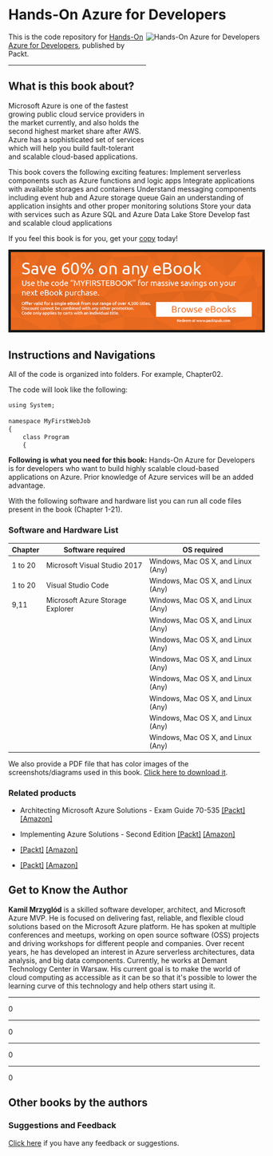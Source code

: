 # Hands-On Azure for Developers

<a href="https://www.packtpub.com/virtualization-and-cloud/hands-azure-developers?utm_source=github&utm_medium=repository&utm_campaign=9781789340624 "><img src="https://dz13w8afd47il.cloudfront.net/sites/default/files/imagecache/ppv4_main_book_cover/B11047_MockupCover_nn.png" alt="Hands-On Azure for Developers" height="256px" align="right"></a>

This is the code repository for [Hands-On Azure for Developers](https://www.packtpub.com/virtualization-and-cloud/hands-azure-developers?utm_source=github&utm_medium=repository&utm_campaign=9781789340624 ), published by Packt.

****

## What is this book about?
Microsoft Azure is one of the fastest growing public cloud service providers in the market currently, and also holds the second highest market share after AWS. Azure has a sophisticated set of services which will help you build fault-tolerant and scalable cloud-based applications.

This book covers the following exciting features:
Implement serverless components such as Azure functions and logic apps 
Integrate applications with available storages and containers 
Understand messaging components including event hub and Azure storage queue 
Gain an understanding of application insights and other proper monitoring solutions 
Store your data with services such as Azure SQL and Azure Data Lake Store 
Develop fast and scalable cloud applications 

If you feel this book is for you, get your [copy](https://www.amazon.com/dp/1789340624) today!

<a href="https://www.packtpub.com/?utm_source=github&utm_medium=banner&utm_campaign=GitHubBanner"><img src="https://raw.githubusercontent.com/PacktPublishing/GitHub/master/GitHub.png" 
alt="https://www.packtpub.com/" border="5" /></a>

## Instructions and Navigations
All of the code is organized into folders. For example, Chapter02.

The code will look like the following:
```
using System;

namespace MyFirstWebJob
{
    class Program
    {
```

**Following is what you need for this book:**
Hands-On Azure for Developers is for developers who want to build highly scalable cloud-based applications on Azure. Prior knowledge of Azure services will be an added advantage.

With the following software and hardware list you can run all code files present in the book (Chapter 1-21).
### Software and Hardware List
| Chapter | Software required | OS required |
| -------- | ------------------------------------ | ----------------------------------- |
| 1 to 20 | Microsoft Visual Studio 2017 | Windows, Mac OS X, and Linux (Any) |
| 1 to 20 | Visual Studio Code | Windows, Mac OS X, and Linux (Any) |
| 9,11 | Microsoft Azure Storage Explorer | Windows, Mac OS X, and Linux (Any) |
|  |  | Windows, Mac OS X, and Linux (Any) |
|  |  | Windows, Mac OS X, and Linux (Any) |
|  |  | Windows, Mac OS X, and Linux (Any) |
|  |  | Windows, Mac OS X, and Linux (Any) |
|  |  | Windows, Mac OS X, and Linux (Any) |
|  |  | Windows, Mac OS X, and Linux (Any) |
|  |  | Windows, Mac OS X, and Linux (Any) |

We also provide a PDF file that has color images of the screenshots/diagrams used in this book. [Click here to download it](https://www.packtpub.com/sites/default/files/downloads/9781789340624_ColorImages.pdf).

### Related products
* Architecting Microsoft Azure Solutions - Exam Guide 70-535 [[Packt]](https://www.packtpub.com/virtualization-and-cloud/architecting-microsoft-azure-solutions-exam-guide-70-535?utm_source=github&utm_medium=repository&utm_campaign=9781788991735 ) [[Amazon]](https://www.amazon.com/dp/1788991737)

* Implementing Azure Solutions - Second Edition [[Packt]](https://www.packtpub.com/virtualization-and-cloud/implementing-azure-solutions-second-edition?utm_source=github&utm_medium=repository&utm_campaign=9781789343045 ) [[Amazon]](https://www.amazon.com/dp/1789343046)

*  [[Packt]]() [[Amazon]](https://www.amazon.com/dp/)

*  [[Packt]]() [[Amazon]](https://www.amazon.com/dp/)

## Get to Know the Author
**Kamil Mrzyglód**
is a skilled software developer, architect, and Microsoft Azure MVP. He is focused on delivering fast, reliable, and flexible cloud solutions based on the Microsoft Azure platform. He has spoken at multiple conferences and meetups, working on open source software (OSS) projects and driving workshops for different people and companies. Over recent years, he has developed an interest in Azure serverless architectures, data analysis, and big data components. Currently, he works at Demant Technology Center in Warsaw. His current goal is to make the world of cloud computing as accessible as it can be so that it's possible to lower the learning curve of this technology and help others start using it.

****
0

****
0

****
0

****
0

## Other books by the authors
[]()

[]()

[]()

[]()

[]()

### Suggestions and Feedback
[Click here](https://docs.google.com/forms/d/e/1FAIpQLSdy7dATC6QmEL81FIUuymZ0Wy9vH1jHkvpY57OiMeKGqib_Ow/viewform) if you have any feedback or suggestions.
